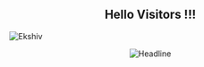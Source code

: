 <h2 align="center">Hello Visitors !!!</h2>

<p align="left"> <img src="https://komarev.com/ghpvc/?username=Ekshiv&label=Profile%20views&color=0e75b6&style=square" alt="Ekshiv" /> </p>

 <div align=center>
    <img src="https://readme-typing-svg.herokuapp.com?color=%236FDA44&size=32&center=true&vCenter=true&width=600&height=50&lines=Hi+there+I'm+SHIVAM+%F0%9F%91%8B;Data+Science+Student;Problem+Solver;Data+Enthusiast;Art+Enthusiast" alt="Headline" />
 </div>